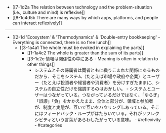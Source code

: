 - [[7-1d2a The relation between technology and the problem-situation (i.e., culture and mind) is reflexive]]
- [[8-1c4d5b There are many ways by which apps, platforms, and people can interact reflexively]]
---
- [[2-1d 'Ecosystem' & 'Thermodynamics' & 'Double-entry bookkeeping' - Everything is connected, there is no free lunch]]
  - [[3-1a4a1 The whole must be evoked in explaining the parts]]
    - [[1-1a4c2 The whole is greater than the sum of its parts]]
    - [[3-1c2e 情報は関係性の中にある - Meaning is often in relation to other things]]
      - システムとその帰属者は両者ともに織りこまれた関係にあるものだから、そこをシステム（たとえば市場や政府や企業）とユーザー（たとえば投資者や経営者や消費者）を分けすぎたままに、システムの自立性だけを強調するのはおかしい。
				- システムとユーザーはつながっている。つながっているだけではなく、「ゆらぎ」「誤謬」「負」をかかえたまま、全体と部分が、領域と参加者が、制度と実態が、互いで互いをハウリングしあっている。そこにはフィードバック・ループがはたらいている。それがリフレクシビティという言葉があらわしたがっている意味。
					- #reflexivity
					- #categories
